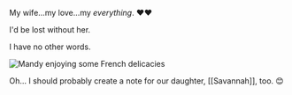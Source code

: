My wife…my love…my *everything*. ❤❤

I'd be lost without her.

I have no other words.

![Mandy enjoying some French delicacies](https://i.imgur.com/ryC27qe.jpeg)

Oh… I should probably create a note for our daughter, [[Savannah]], too. 😊
